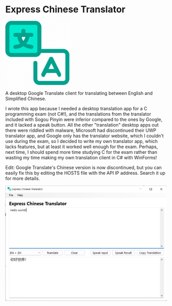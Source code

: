 # Express Chinese Translator
<img src="https://raw.githubusercontent.com/fffelix-jan/ExpressTranslate/main/logo.png" height=200px>  

 A desktop Google Translate client for translating between English and Simplified Chinese.  

 I wrote this app because I needed a desktop translation app for a C programming exam (not C#!), and the translations from the translator included with Sogou Pinyin were inferior compared to the ones by Google, and it lacked a speak button. All the other "translation" desktop apps out there were riddled with malware, Microsoft had discontinued their UWP translator app, and Google only has the translator website, which I couldn't use during the exam, so I decided to write my own translator app, which lacks features, but at least it worked well enough for the exam. Perhaps, next time, I should spend more time studying C for the exam rather than wasting my time making my own translation client in C# with WinForms!
 
 Edit: Google Translate's Chinese version is now discontinued, but you can easily fix this by editing the HOSTS file with the API IP address. Search it up for more details.

 <img src="https://raw.githubusercontent.com/fffelix-jan/ExpressTranslate/main/screenshot.png">
